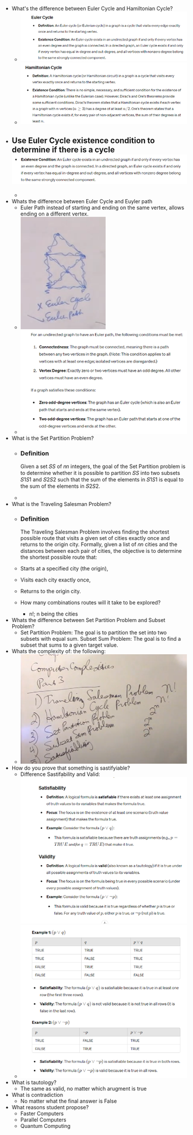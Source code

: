 - What's the difference between Euler Cycle and Hamiltonian Cycle?
	- ![image.png](../assets/image_1716267482195_0.png)
	- ![image.png](../assets/image_1716267489965_0.png)
- Use Euler Cycle existence condition to determine if there is a cycle ![image.png](../assets/image_1716267775116_0.png)
	-
	-
- Whats the difference between Euler Cycle and Euyler path
	- Euler Path instead of starting and ending on the same vertex, allows ending on a different vertex.
	- ![image.png](../assets/image_1716267748731_0.png)
	- ![image.png](../assets/image_1716267841252_0.png)
- What is the Set Partition Problem?
	- ### Definition
	  
	  Given a set 𝑆*S* of 𝑛*n* integers, the goal of the Set Partition problem is to determine whether it is possible to partition 𝑆*S* into two subsets 𝑆1*S*1​ and 𝑆2*S*2​ such that the sum of the elements in 𝑆1*S*1​ is equal to the sum of the elements in 𝑆2*S*2​.
	-
- What is the Traveling Salesman Problem?
	- ### Definition
	  
	  The Traveling Salesman Problem involves finding the shortest possible route that visits a given set of cities exactly once and returns to the origin city. Formally, given a list of 𝑛*n* cities and the distances between each pair of cities, the objective is to determine the shortest possible route that:
	- Starts at a specified city (the origin),
	- Visits each city exactly once,
	- Returns to the origin city.
	- How many combinations routes will it take to be explored?
		- n!; n being the cities
- Whats the difference between Set Partition Problem and Subset Problem?
	- Set Partition Problem: The goal is to partition the set into two subsets with equal sum.
	  Subset Sum Problem: The goal is to find a subset that sums to a given target value.
- Whats the complexity of: the following:
	- ![image.png](../assets/image_1716271884023_0.png)
- How do you prove that something is sastifyiable?
	- Difference Sastifability and Valid:
	  ![image.png](../assets/image_1716276732639_0.png)
	- ![image.png](../assets/image_1716276745759_0.png)
- What is tautology?
	- The same as valid, no matter which arugment is true
- What is contradiction
	- No matter what the final answer is False
- What reasons student propose?
	- Faster Computers
	- Parallel Computers
	- Quantum Computing